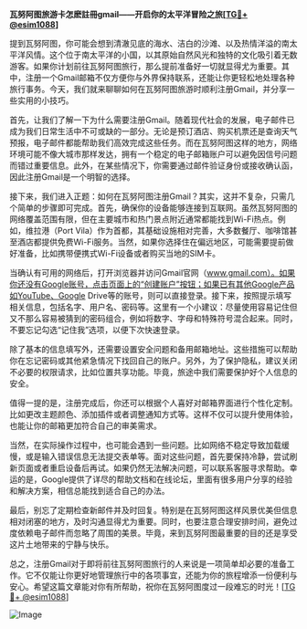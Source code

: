 **瓦努阿图旅游卡怎麽註冊gmail——开启你的太平洋冒险之旅[[TG💪+ @esim1088](https://t.me/s/esim1088)]**

提到瓦努阿图，你可能会想到清澈见底的海水、洁白的沙滩、以及热情洋溢的南太平洋风情。这个位于南太平洋的小国，以其原始自然风光和独特的文化吸引着无数游客。如果你计划前往瓦努阿图旅行，那么提前准备好一切就显得尤为重要。其中，注册一个Gmail邮箱不仅方便你与外界保持联系，还能让你更轻松地处理各种旅行事务。今天，我们就来聊聊如何在瓦努阿图旅游时顺利注册Gmail，并分享一些实用的小技巧。

首先，让我们了解一下为什么需要注册Gmail。随着现代社会的发展，电子邮件已成为我们日常生活中不可或缺的一部分。无论是预订酒店、购买机票还是查询天气预报，电子邮件都能帮助我们高效完成这些任务。而在瓦努阿图这样的地方，网络环境可能不像大城市那样发达，拥有一个稳定的电子邮箱账户可以避免因信号问题而错过重要信息。此外，在某些情况下，你需要通过邮件验证身份或接收确认函，因此注册Gmail是一个明智的选择。

接下来，我们进入正题：如何在瓦努阿图注册Gmail？其实，这并不复杂，只需几个简单的步骤即可完成。首先，确保你的设备能够连接到互联网。虽然瓦努阿图的网络覆盖范围有限，但在主要城市和热门景点附近通常都能找到Wi-Fi热点。例如，维拉港（Port Vila）作为首都，其基础设施相对完善，大多数餐厅、咖啡馆甚至酒店都提供免费Wi-Fi服务。当然，如果你选择住在偏远地区，可能需要提前做好准备，比如携带便携式Wi-Fi设备或者购买当地的SIM卡。

当确认有可用的网络后，打开浏览器并访问Gmail官网（www.gmail.com）。如果你还没有Google账号，点击页面上的“创建账户”按钮；如果已有其他Google产品如YouTube、Google Drive等的账号，则可以直接登录。接下来，按照提示填写相关信息，包括名字、用户名、密码等。这里有一个小建议：尽量使用容易记住但又不那么容易被猜到的密码组合，例如将数字、字母和特殊符号混合起来。同时，不要忘记勾选“记住我”选项，以便下次快速登录。

除了基本的信息填写外，还需要设置安全问题和备用邮箱地址。这些措施可以帮助你在忘记密码或其他紧急情况下找回自己的账户。另外，为了保护隐私，建议关闭不必要的权限请求，比如位置共享功能。毕竟，旅途中我们需要保护好个人信息的安全。

值得一提的是，注册完成后，你还可以根据个人喜好对邮箱界面进行个性化定制。比如更改主题颜色、添加插件或者调整通知方式等。这样不仅可以提升使用体验，也能让你的邮箱更加符合自己的审美需求。

当然，在实际操作过程中，也可能会遇到一些问题。比如网络不稳定导致加载缓慢，或是输入错误信息无法提交表单等。面对这些问题，首先要保持冷静，尝试刷新页面或者重启设备后再试。如果仍然无法解决问题，可以联系客服寻求帮助。幸运的是，Google提供了详尽的帮助文档和在线论坛，里面有很多用户分享的经验和解决方案，相信总能找到适合自己的办法。

最后，别忘了定期检查新邮件并及时回复。特别是在瓦努阿图这样风景优美但信息相对闭塞的地方，及时沟通显得尤为重要。同时，也要注意合理安排时间，避免过度依赖电子邮件而忽略了周围的美景。毕竟，来到瓦努阿图最重要的目的还是享受这片土地带来的宁静与快乐。

总之，注册Gmail对于即将前往瓦努阿图旅行的人来说是一项简单却必要的准备工作。它不仅能让你更好地管理旅行中的各项事宜，还能为你的旅程增添一份便利与安心。希望这篇文章能对你有所帮助，祝你在瓦努阿图度过一段难忘的时光！[[TG💪+ @esim1088](https://t.me/s/esim1088)] 

![Image](https://i.postimg.cc/4NQfJmqS/Snipaste-2025-05-13-00-14-12.png)